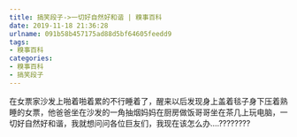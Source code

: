 ```yaml
---
title: 搞笑段子->一切好自然好和谐 | 糗事百科
date: 2019-11-18 21:36:28
urlname: 091b58b457175ad88d5bf64605feedd9
tags: 
- 糗事百科
categories:
- 糗事百科
- 搞笑段子
---
```

在女票家沙发上啪着啪着累的不行睡着了，醒来以后发现身上盖着毯子身下压着熟睡的女票，他爸爸坐在沙发的一角抽烟妈妈在厨房做饭哥哥坐在茶几上玩电脑，一切好自然好和谐，我就想问问各位巨友们，我现在该怎么办....????????


